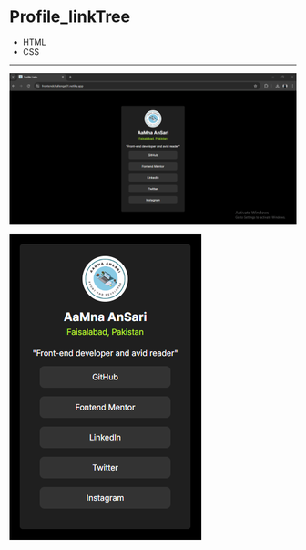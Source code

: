 # Profile_linkTree

- HTML
- CSS
 
 ---
 
 ![See Result](./profile_Social_Links.gif)

 ![See Result](/01_Challenge/Challenge1.PNG)
 